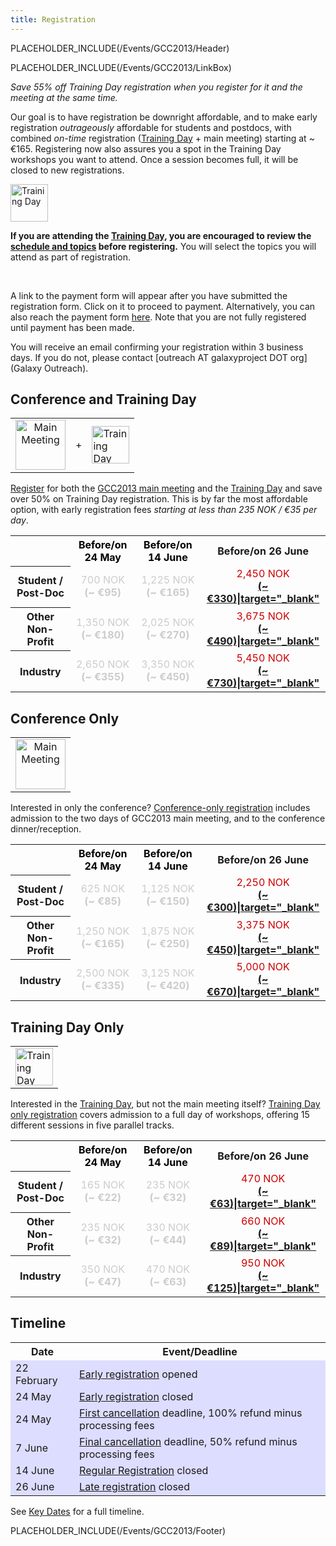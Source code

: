 ```yaml
---
title: Registration
---
```

PLACEHOLDER_INCLUDE(/Events/GCC2013/Header)



PLACEHOLDER_INCLUDE(/Events/GCC2013/LinkBox)

*Save 55% off Training Day registration when you register for it and the meeting at the same time.* 

Our goal is to have registration be downright affordable, and to make early registration *outrageously* affordable for students and postdocs, with combined *on-time* registration ([Training Day](/Events/GCC2013/TrainingDay) + main meeting) starting at ~ €165.  Registering now also assures you a spot in the Training Day workshops you want to attend.  Once a session becomes full, it will be closed to new registrations.

<div class='left'><a href='../TrainingDay'><img src='/Images/Logos/GCC2013TrainingDayLogo200.png' alt='Training Day' height="60" /></a></div>

**If you are attending the [Training Day](../TrainingDay), you are encouraged to review the [schedule and topics](../TrainingDay) before registering.** You will select the topics you will attend as part of registration.

<br />

A link to the payment form will appear after you have submitted the registration form. Click on it to proceed to payment. Alternatively, you can also reach the payment form [here](http://bit.ly/gcc2013pay).  Note that you are not fully registered until payment has been made.

You will receive an email confirming your registration within 3 business days.  If you do not, please contact [outreach AT galaxyproject DOT org](Galaxy Outreach).

## Conference and Training Day

<table>
  <tr>
    <td style=" text-align: center; border: none;"> <a href='../Program'><img src='/Images/Logos/GCC2013Logo200.png' alt='Main Meeting' height="80" /></a> </td>
    <td style=" border: none;"> </strong>+<strong> </td>
    <td style=" border: none;"> <a href='../TrainingDay'><img src='/Images/Logos/GCC2013TrainingDayLogo200.png' alt='Training Day' height="60" /></a> </td>
  </tr>
</table>


[Register](http://bit.ly/gcc2013reg) for both the [GCC2013 main meeting](../Program) and the [Training Day](../TrainingDay) and save over 50% on Training Day registration.  This is by far the most affordable option, with early registration fees *starting at less than 235 NOK / €35 per day*.

<table>
  <tr>
    <td style=" border: none;"> </td>
    <th style=" color: #000;"> Before/on 24 May </th>
    <th style=" color: #000;"> Before/on 14 June </th>
    <th> Before/on 26 June </th>
  </tr>
  <tr>
    <th> Student / Post-Doc </th>
    <td style=" text-align: center; color: #ccc;"> </strong>700 NOK<strong> <br />(~ €95) </td>
    <td style=" text-align: center; color: #ccc;"> </strong>1,225 NOK<strong> <br />(~ €165) </td>
    <td style=" text-align: center; color: #c00;"> </strong>2,450 NOK<strong> <br /><a href='http://finance.yahoo.com/currency-converter/#from=NOK;to=EUR;amt=2450'>(~ €330)|target="_blank"</a> </td>
  </tr>
  <tr>
    <th> Other Non-Profit </th>
    <td style=" text-align: center; color: #ccc;"> </strong>1,350 NOK<strong> <br />(~ €180) </td>
    <td style=" text-align: center; color: #ccc;"> </strong>2,025 NOK<strong> <br />(~ €270) </td>
    <td style=" text-align: center; color: #c00;"> </strong>3,675 NOK<strong> <br /><a href='http://finance.yahoo.com/currency-converter/#from=NOK;to=EUR;amt=3675'>(~ €490)|target="_blank"</a> </td>
  </tr>
  <tr>
    <th> Industry </th>
    <td style=" text-align: center; color: #ccc;"> </strong>2,650 NOK<strong> <br />(~ €355) </td>
    <td style=" text-align: center; color: #ccc;"> </strong>3,350 NOK<strong> <br />(~ €450) </td>
    <td style=" text-align: center; color: #c00;"> </strong>5,450 NOK<strong> <br /><a href='http://finance.yahoo.com/currency-converter/#from=NOK;to=EUR;amt=5450'>(~ €730)|target="_blank"</a> </td>
  </tr>
</table>


## Conference Only

<table>
  <tr>
    <td style=" text-align: center; border: none;"> <a href='../Program'><img src='/Images/Logos/GCC2013Logo200.png' alt='Main Meeting' height="80" /></a> </td>
  </tr>
</table>


Interested in only the conference?  [Conference-only registration](http://bit.ly/gcc2013reg) includes admission to the two days of GCC2013 main meeting, and to the conference dinner/reception.

<table>
  <tr>
    <td style=" border: none;"> </td>
    <th style=" color: #000;"> Before/on 24 May </th>
    <th style=" color: #000;"> Before/on 14 June </th>
    <th> Before/on 26 June </th>
  </tr>
  <tr>
    <th> Student / Post-Doc </th>
    <td style=" text-align: center; color: #ccc;"> </strong>625 NOK<strong> <br />(~ €85) </td>
    <td style=" text-align: center; color: #ccc;"> </strong>1,125 NOK<strong> <br />(~ €150) </td>
    <td style=" text-align: center; color: #c00;"> </strong>2,250 NOK<strong> <br /><a href='http://finance.yahoo.com/currency-converter/#from=NOK;to=EUR;amt=2250'>(~ €300)|target="_blank"</a> </td>
  </tr>
  <tr>
    <th> Other Non-Profit </th>
    <td style=" text-align: center; color: #ccc;"> </strong>1,250 NOK<strong> <br />(~ €165) </td>
    <td style=" text-align: center; color: #ccc;"> </strong>1,875 NOK<strong> <br />(~ €250) </td>
    <td style=" text-align: center; color: #c00;"> </strong>3,375 NOK<strong> <br /><a href='http://finance.yahoo.com/currency-converter/#from=NOK;to=EUR;amt=3375'>(~ €450)|target="_blank"</a> </td>
  </tr>
  <tr>
    <th> Industry </th>
    <td style=" text-align: center; color: #ccc;"> </strong>2,500 NOK<strong> <br />(~ €335) </td>
    <td style=" text-align: center; color: #ccc;"> </strong>3,125 NOK<strong> <br />(~ €420) </td>
    <td style=" text-align: center; color: #c00;"> </strong>5,000 NOK<strong> <br /><a href='http://finance.yahoo.com/currency-converter/#from=NOK;to=EUR;amt=5000'>(~ €670)|target="_blank"</a> </td>
  </tr>
</table>


## Training Day Only

<table>
  <tr>
    <td style=" border: none;"> <a href='../Program'><img src='/Images/Logos/GCC2013TrainingDayLogo200.png' alt='Training Day' height="60" /></a> </td>
  </tr>
</table>


Interested in the [Training Day](../TrainingDay), but not the main meeting itself?  [Training Day only registration](http://bit.ly/gcc2013reg) covers admission to a full day of workshops, offering 15 different sessions in five parallel tracks.

<table>
  <tr>
    <td style=" border: none;"> </td>
    <th style=" color: #000;"> Before/on 24 May </th>
    <th style=" color: #000;"> Before/on 14 June </th>
    <th> Before/on 26 June </th>
  </tr>
  <tr>
    <th> Student / Post-Doc </th>
    <td style=" text-align: center; color: #ccc;"> </strong>165 NOK<strong> <br />(~ €22) </td>
    <td style=" text-align: center; color: #ccc;"> </strong>235 NOK<strong> <br />(~ €32) </td>
    <td style=" text-align: center; color: #c00;"> </strong>470 NOK<strong> <br /><a href='http://finance.yahoo.com/currency-converter/#from=NOK;to=EUR;amt=470'>(~ €63)|target="_blank"</a> </td>
  </tr>
  <tr>
    <th> Other Non-Profit </th>
    <td style=" text-align: center; color: #ccc;"> </strong>235 NOK<strong> <br />(~ €32) </td>
    <td style=" text-align: center; color: #ccc;"> </strong>330 NOK<strong> <br />(~ €44) </td>
    <td style=" text-align: center; color: #c00;"> </strong>660 NOK<strong> <br /><a href='http://finance.yahoo.com/currency-converter/#from=NOK;to=EUR;amt=660'>(~ €89)|target="_blank"</a> </td>
  </tr>
  <tr>
    <th> Industry </th>
    <td style=" text-align: center; color: #ccc;"> </strong>350 NOK<strong> <br />(~ €47) </td>
    <td style=" text-align: center; color: #ccc;"> </strong>470 NOK<strong> <br />(~ €63) </td>
    <td style=" text-align: center; color: #c00;"> </strong>950 NOK<strong> <br /><a href='http://finance.yahoo.com/currency-converter/#from=NOK;to=EUR;amt=950'>(~ €125)|target="_blank"</a> </td>
  </tr>
</table>


## Timeline

<table>
  <tr class="th" >
    <th> Date </th>
    <th> Event/Deadline </th>
  </tr>
  <tr style="background-color: #ddf" >
    <td> 22 February </td>
    <td> <a href='/Events/GCC2013/Register'>Early registration</a> opened </td>
  </tr>
  <tr style="background-color: #ddf" >
    <td> 24 May </td>
    <td> <a href='/Events/GCC2013/Register'>Early registration</a> </strong>closed<strong> </td>
  </tr>
  <tr style="background-color: #ddf" >
    <td> 24 May </td>
    <td> <a href='/Events/GCC2013/Register'>First cancellation</a> deadline, 100% refund minus processing fees </td>
  </tr>
  <tr style="background-color: #ddf" >
    <td> 7 June </td>
    <td> <a href='/Events/GCC2013/Register'>Final cancellation</a> deadline,  50% refund minus processing fees </td>
  </tr>
  <tr style="background-color: #ddf" >
    <td> 14 June </td>
    <td> <a href='/Events/GCC2013/Register'>Regular Registration</a> </strong>closed<strong> </td>
  </tr>
  <tr style="background-color: #ddf" >
    <td> 26 June </td>
    <td> <a href='/Events/GCC2013/Register'>Late registration</a> </strong>closed<strong> </td>
  </tr>
</table>


See [Key Dates](../KeyDates) for a full timeline.

PLACEHOLDER_INCLUDE(/Events/GCC2013/Footer)
